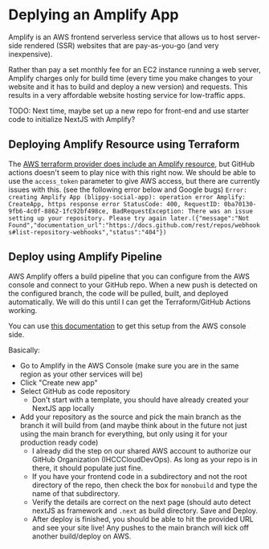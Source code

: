 # Deplying an Amplify App

Amplify is an AWS frontend serverless service that allows us to host server-side rendered (SSR) websites that are pay-as-you-go (and very inexpensive).

Rather than pay a set monthly fee for an EC2 instance running a web server, Amplify charges only for build time (every time you make changes to your website and it has to build and deploy a new version) and requests. 
This results in a very affordable website hosting service for low-traffic apps. 

TODO: Next time, maybe set up a new repo for front-end and use starter code to initialize NextJS with Amplify?

## Deploying Amplify Resource using Terraform

The [AWS terraform provider does include an Amplify resource](https://registry.terraform.io/providers/hashicorp/aws/latest/docs/resources/amplify_app), but GitHub actions doesn't seem to play nice with this right now.
We should be able to use the `access_token` parameter to give AWS access, but there are currently issues with this. (see the following error below and Google bugs)
`
Error: creating Amplify App (blippy-social-app): operation error Amplify: CreateApp, https response error StatusCode: 400, RequestID: 0ba70130-9fb6-4c0f-8862-1fc92bf498ce, BadRequestException: There was an issue setting up your repository. Please try again later.({"message":"Not Found","documentation_url":"https://docs.github.com/rest/repos/webhooks#list-repository-webhooks","status":"404"})
`
## Deploy using Amplify Pipeline

AWS Amplify offers a build pipeline that you can configure from the AWS console and connect to your GitHub repo. When a new push is detected on the configured branch, the code will be pulled, built, and deployed automatically. We will do this until I can get the Terraform/GitHub Actions working.

You can use [this documentation](https://docs.aws.amazon.com/amplify/latest/userguide/setting-up-GitHub-access.html) to get this setup from the AWS console side. 

Basically:
- Go to Amplify in the AWS Console (make sure you are in the same region as your other services will be)
- Click "Create new app"
- Select GitHub as code repository
  - Don't start with a template, you should have already created your NextJS app locally
- Add your repository as the source and pick the main branch as the branch it will build from (and maybe think about in the future not just using the main branch for everything, but only using it for your production ready code)
  - I already did the step on our shared AWS account to authorize our GitHub Organization (IHCCCloudDevOps). As long as your repo is in there, it should populate just fine.
  - If you have your frontend code in a subdirectory and not the root directory of the repo, then check the box for `monobuild` and type the name of that subdirectory.
  - Verify the details are correct on the next page (should auto detect nextJS as framework and `.next` as build directory. Save and Deploy.
  - After deploy is finished, you should be able to hit the provided URL and see your site live! Any pushes to the main branch will kick off another build/deploy on AWS.
